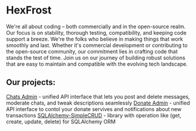 # HexFrost 

We're all about coding – both commercially and in the open-source realm. 
Our focus is on stability, thorough testing, compatibility, and keeping code support a breeze. 
We're the folks who believe in making things that work smoothly and last. 
Whether it's commercial development or contributing to the open-source community, our commitment lies in crafting code that stands the test of time. 
Join us on our journey of building robust solutions that are easy to maintain and compatible with the evolving tech landscape.

## Our projects:

[Chats Admin](https://github.com/hexfrost/social-media-platform-admin) - unified API interface that lets you post and delete messages, moderate chats, and tweak descriptions seamlessly
[Donate Admin](https://github.com/hexfrost/donate-platform-manager) - unified API interface to contol your donate servives and notifications about new transactions
[SQLAlchemy-SimpleCRUD](https://github.com/hexfrost/sqlalchemy-models-commands) - library with operation like (get, create, update, delete) for SQLAlchemy ORM

